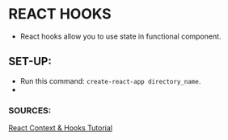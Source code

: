 # REACT HOOKS

- React hooks allow you to use state in functional component.

## SET-UP:
 - Run this command: `create-react-app directory_name`.
 -

### SOURCES: 

[React Context & Hooks Tutorial](https://www.youtube.com/watch?v=6RhOzQciVwI&list=PL4cUxeGkcC9hNokByJilPg5g9m2APUePI)